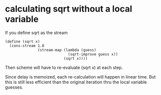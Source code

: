 # calculating sqrt without a local variable

If you define sqrt as the stream

```
(define (sqrt x)
  (cons-stream 1.0
               (stream-map (lambda (guess)
                             (sqrt-improve guess x))
                           (sqrt x))))
```

Then scheme will have to re-evaluate (sqrt x) at each step. 

Since delay is memoized, each re-calculation will happen in linear time. But this is still less efficient than the original iteration thru the local variable guesses.
